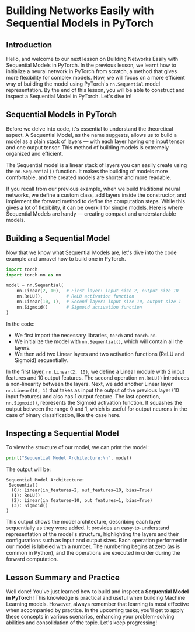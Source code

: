 # Building Networks Easily with Sequential Models in PyTorch

## Introduction
Hello, and welcome to our next lesson on Building Networks Easily with Sequential Models in PyTorch. In the previous lesson, we learnt how to initialize a neural network in PyTorch from scratch, a method that gives more flexibility for complex models. Now, we will focus on a more efficient way of building the model using PyTorch's `nn.Sequential` model representation. By the end of this lesson, you will be able to construct and inspect a Sequential Model in PyTorch. Let's dive in!

## Sequential Models in PyTorch
Before we delve into code, it's essential to understand the theoretical aspect. A Sequential Model, as the name suggests, allows us to build a model as a plain stack of layers — with each layer having one input tensor and one output tensor. This method of building models is extremely organized and efficient.

The Sequential model is a linear stack of layers you can easily create using the `nn.Sequential()` function. It makes the building of models more comfortable, and the created models are shorter and more readable.

If you recall from our previous example, when we build traditional neural networks, we define a custom class, add layers inside the constructor, and implement the forward method to define the computation steps. While this gives a lot of flexibility, it can be overkill for simple models. Here is where Sequential Models are handy — creating compact and understandable models.

## Building a Sequential Model
Now that we know what Sequential Models are, let's dive into the code example and unravel how to build one in PyTorch.

```Python
import torch
import torch.nn as nn

model = nn.Sequential(
    nn.Linear(2, 10),  # First layer: input size 2, output size 10
    nn.ReLU(),         # ReLU activation function
    nn.Linear(10, 1),  # Second layer: input size 10, output size 1
    nn.Sigmoid()       # Sigmoid activation function
)
```

In the code:

* We first import the necessary libraries, `torch` and `torch.nn`.
* We initialize the model with `nn.Sequential()`, which will contain all the layers.
* We then add two Linear layers and two activation functions (ReLU and Sigmoid) sequentially.

In the first layer, `nn.Linear(2, 10)`, we define a Linear module with 2 input features and 10 output features. The second operation `nn.ReLU()` introduces a non-linearity between the layers. Next, we add another Linear layer `nn.Linear(10, 1)` that takes as input the output of the previous layer (10 input features) and also has 1 output feature. The last operation, `nn.Sigmoid()`, represents the Sigmoid activation function. It squashes the output between the range 0 and 1, which is useful for output neurons in the case of binary classification, like the case here.

## Inspecting a Sequential Model
To view the structure of our model, we can print the model:

```Python
print("Sequential Model Architecture:\n", model)
```

The output will be:

```
Sequential Model Architecture:
 Sequential(
  (0): Linear(in_features=2, out_features=10, bias=True)
  (1): ReLU()
  (2): Linear(in_features=10, out_features=1, bias=True)
  (3): Sigmoid()
)
```

This output shows the model architecture, describing each layer sequentially as they were added. It provides an easy-to-understand representation of the model's structure, highlighting the layers and their configurations such as input and output sizes. Each operation performed in our model is labeled with a number. The numbering begins at zero (as is common in Python), and the operations are executed in order during the forward computation.

## Lesson Summary and Practice
Well done! You've just learned how to build and inspect a **Sequential Model in PyTorch**! This knowledge is practical and useful when building Machine Learning models. However, always remember that learning is most effective when accompanied by practice. In the upcoming tasks, you'll get to apply these concepts in various scenarios, enhancing your problem-solving abilities and consolidation of the topic. Let's keep progressing!
